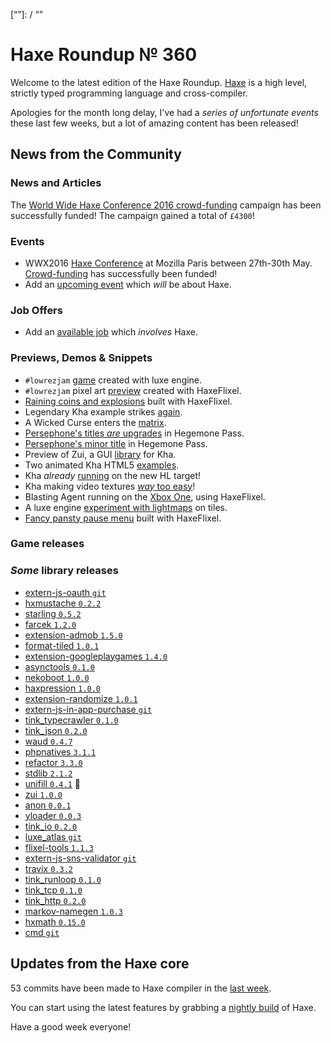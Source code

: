 [_template]: ../templates/roundup.html
[date]: / "2016-04-15 09:05:00"
[modified]: / "2016-04-15 13:58:00"
[published]: / "2016-04-15 14:30:00"
[“”]: / “”

# Haxe Roundup № 360

Welcome to the latest edition of the Haxe Roundup. [Haxe](http://haxe.org/?utm_source=haxe.io) is a high level, strictly typed programming language and cross-compiler.

Apologies for the month long delay, I've had a _series of unfortunate events_ these last few weeks, but a lot of amazing content has been released!

## News from the Community

### News and Articles

The [World Wide Haxe Conference 2016 crowd-funding](https://en.ulule.com/wwx2016/) campaign has been successfully funded! The campaign gained a total of `£4300`!


### Events

- WWX2016 [Haxe Conference](http://wwx.silexlabs.org/2016/) at Mozilla Paris between 27th-30th May. [Crowd-funding](https://en.ulule.com/wwx2016/) has successfully been funded!
- Add an [upcoming event](https://github.com/skial/haxe.io/labels/events) which _will_ be about Haxe.

### Job Offers

- Add an [available job](https://github.com/skial/haxe.io/labels/jobs) which _involves_ Haxe.

### Previews, Demos & Snippets

- `#lowrezjam` [game](https://twitter.com/jtruher/status/718233057082359809) created with luxe engine.
- `#lowrezjam` pixel art [preview](https://twitter.com/BuzzJeux/status/719877054938877952) created with HaxeFlixel.
- [Raining coins and explosions](https://twitter.com/DleanJeans/status/716633610653016064) built with HaxeFlixel.
- Legendary Kha example strikes [again](https://twitter.com/luboslenco/status/718798221632532480).
- A Wicked Curse enters the [matrix](https://twitter.com/ericmbernier/status/718882967699996673).
- [Persephone's titles _are_ upgrades](https://twitter.com/ingenoire/status/719133076320841728) in Hegemone Pass.
- [Persephone's minor title](https://twitter.com/ingenoire/status/719302144000712707) in Hegemone Pass.
- Preview of Zui, a GUI [library](https://twitter.com/luboslenco/status/719259603171717121) for Kha.
- Two animated Kha HTML5 [examples](https://twitter.com/JoaquinBelloD/status/719293119641100289).
- Kha _already_ [running](https://twitter.com/robdangerous/status/719308046531502080) on the new HL target!
- Kha making video textures [_way_ too easy](https://twitter.com/luboslenco/status/719575635644051457)!
- Blasting Agent running on the [Xbox One](https://twitter.com/ratalaika/status/719554048177799168), using HaxeFlixel.
- A luxe engine [experiment with lightmaps](https://twitter.com/espenb/status/720715228615454721) on tiles.
- [Fancy pansty pause menu](https://twitter.com/carpetwurm/status/721103423123419136) built with HaxeFlixel.

### Game releases



### *Some* library releases

- [extern-js-oauth `git`](https://twitter.com/ExternKit/status/718359274695561216)
- [hxmustache `0.2.2`](http://lib.haxe.org/p/hxmustache)
- [starling `0.5.2`](http://lib.haxe.org/p/starling)
- [farcek `1.2.0`](http://lib.haxe.org/p/farcek)
- [extension-admob `1.5.0`](http://lib.haxe.org/p/extension-admob)
- [format-tiled `1.0.1`](http://lib.haxe.org/p/format-tiled)
- [extension-googleplaygames `1.4.0`](http://lib.haxe.org/p/extension-googleplaygames)
- [asynctools `0.1.0`](http://lib.haxe.org/p/asynctools)
- [nekoboot `1.0.0`](http://lib.haxe.org/p/nekoboot)
- [haxpression `1.0.0`](http://lib.haxe.org/p/haxpression)
- [extension-randomize `1.0.1`](http://lib.haxe.org/p/extension-randomize)
- [extern-js-in-app-purchase `git`](https://github.com/ExternKit/extern-js-in-app-purchase)
- [tink_typecrawler `0.1.0`](http://lib.haxe.org/p/tink_typecrawler)
- [tink_json `0.2.0`](http://lib.haxe.org/p/tink_json)
- [waud `0.4.7`](http://lib.haxe.org/p/waud)
- [phpnatives `3.1.1`](http://lib.haxe.org/p/phpnatives)
- [refactor `3.3.0`](http://lib.haxe.org/p/refactor)
- [stdlib `2.1.2`](http://lib.haxe.org/p/stdlib)
- [unifill `0.4.1`](http://lib.haxe.org/p/unifill) :star2: 
- [zui `1.0.0`](http://lib.haxe.org/p/zui)
- [anon `0.0.1`](http://lib.haxe.org/p/anon)
- [yloader `0.0.3`](http://lib.haxe.org/p/yloader)
- [tink_io `0.2.0`](http://lib.haxe.org/p/tink_io)
- [luxe_atlas `git`](https://twitter.com/undefinist/status/720629778890371074)
- [flixel-tools `1.1.3`](http://lib.haxe.org/p/flixel-tools)
- [extern-js-sns-validator `git`](https://twitter.com/ExternKit/status/720633702913597441)
- [travix `0.3.2`](http://lib.haxe.org/p/travix)
- [tink_runloop `0.1.0`](http://lib.haxe.org/p/tink_runloop)
- [tink_tcp `0.1.0`](http://lib.haxe.org/p/tink_tcp)
- [tink_http `0.2.0`](http://lib.haxe.org/p/tink_http)
- [markov-namegen `1.0.3`](http://lib.haxe.org/p/markov-namegen)
- [hxmath `0.15.0`](http://lib.haxe.org/p/hxmath)
- [cmd `git`](https://github.com/skial/cmd/)

## Updates from the Haxe core

53 commits have been made to Haxe compiler in the [last week].



You can start using the latest features by grabbing a [nightly build] of Haxe.

Have a good week everyone!

[last week]: https://github.com/issues?utf8=%E2%9C%93&q=closed%3A2016-04-08..2016-04-16+org%3Ahaxefoundation+is%3Aclosed+
[issues]: https://github.com/issues?utf8=%E2%9C%93&q=language%3Ahaxe+language%3Ac%2B%2B+language%3Ac+org%3Ahaxefoundation+org%3Aopenfl+org%3Asnowkit+org%3AKTXSoftware+org%3Ahaxeflixel+org%3Ahaxepunk+org%3Anmehost+org%3Ahaxeui+org%3Ahaxetink+org%3Anative-toolkit+org%3AStencyl+repo%3Ahaxe-js-kit+user%3Aunderscorediscovery+is%3Aclosed+closed%3A2016-04-08..2016-04-16+
[nightly build]: http://build.haxe.org
